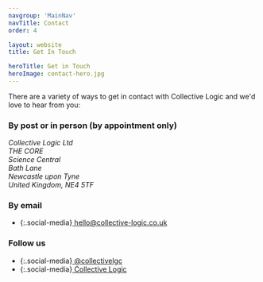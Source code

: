 ```yaml
---
navgroup: 'MainNav'
navTitle: Contact
order: 4

layout: website
title: Get In Touch

heroTitle: Get in Touch
heroImage: contact-hero.jpg
---
```


There are a variety of ways to get in contact with Collective Logic and we'd love to hear from you:

### By post or in person (by appointment only)

<address>
Collective Logic Ltd<br>
THE CORE<br>
Science Central<br>
Bath Lane<br>
Newcastle upon Tyne<br>
United Kingdom, NE4 5TF
</address>

<div id="cl-map"></div>

<script>
    function initMap() {
        var collectivelogic = { lat: 54.972544, lng: -1.623027 };

        var map = new google.maps.Map(document.getElementById('cl-map'), {
            zoom: 17,
            center: collectivelogic,
            styles: [
            {elementType: 'geometry', stylers: [{color: '#0a363c'}]},
            {elementType: 'labels.text.stroke', stylers: [{color: '#000000'}]},
            {elementType: 'labels.text.fill', stylers: [{color: '#dc7840'}]},
            {
              featureType: 'administrative.locality',
              elementType: 'labels.text.fill',
              stylers: [{color: '#d59563'}]
            },
            {
              featureType: 'poi',
              elementType: 'labels.text.fill',
              stylers: [{color: '#d59563'}]
            },
            {
              featureType: 'poi.park',
              elementType: 'geometry',
              stylers: [{color: '#263c3f'}]
            },
            {
              featureType: 'poi.park',
              elementType: 'labels.text.fill',
              stylers: [{color: '#6b9a76'}]
            },
            {
              featureType: 'road',
              elementType: 'geometry',
              stylers: [{color: '#38414e'}]
            },
            {
              featureType: 'road',
              elementType: 'geometry.stroke',
              stylers: [{color: '#212a37'}]
            },
            {
              featureType: 'road',
              elementType: 'labels.text.fill',
              stylers: [{color: '#9ca5b3'}]
            },
            {
              featureType: 'road.highway',
              elementType: 'geometry',
              stylers: [{color: '#746855'}]
            },
            {
              featureType: 'road.highway',
              elementType: 'geometry.stroke',
              stylers: [{color: '#1f2835'}]
            },
            {
              featureType: 'road.highway',
              elementType: 'labels.text.fill',
              stylers: [{color: '#f3d19c'}]
            },
            {
              featureType: 'transit',
              elementType: 'geometry',
              stylers: [{color: '#2f3948'}]
            },
            {
              featureType: 'transit.station',
              elementType: 'labels.text.fill',
              stylers: [{color: '#d59563'}]
            },
            {
              featureType: 'water',
              elementType: 'geometry',
              stylers: [{color: '#17263c'}]
            },
            {
              featureType: 'water',
              elementType: 'labels.text.fill',
              stylers: [{color: '#515c6d'}]
            },
            {
              featureType: 'water',
              elementType: 'labels.text.stroke',
              stylers: [{color: '#17263c'}]
            }
          ]
        });
        var marker = new google.maps.Marker({
            position: collectivelogic,
            map: map
        });
    }
</script>
<script async defer
    src="https://maps.googleapis.com/maps/api/js?key=AIzaSyB_i3fJEdgLjI1SdzRiA6nAKshwna_4g48&callback=initMap">
</script>

### By email
- {:.social-media}[<i class="fas fa-envelope"></i> hello@collective-logic.co.uk](mailto:hello@collective-logic.co.uk)

### Follow us
- {:.social-media}[<i class="fab fa-twitter-square"></i> @collectivelgc](https://twitter.com/collectivelgc)
- {:.social-media}[<i class="fab fa-linkedin"></i> Collective Logic](https://www.linkedin.com/company-beta/11159490/)

